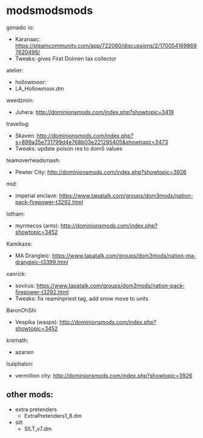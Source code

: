 # modsmodsmods

gonadic io:
- Karanaac: https://steamcommunity.com/app/722060/discussions/2/1700541698697620498/
- Tweaks: gives First Dolmen tax collector

atelier:
- hollowmoor:
- LA_Hollowmoor.dm

weedzmin:
- Juhera: http://dominionsmods.com/index.php?showtopic=3419

travellog:
- Skaven: http://dominionsmods.com/index.php?s=899a35e731799d4e768b03e221295405&showtopic=3473
- Tweaks: update poison res to dom5 values

teamoverheadsmash:
- Pewter City: http://dominionsmods.com/index.php?showtopic=3926

mid:
- imperial enclave: https://www.tapatalk.com/groups/dom3mods/nation-pack-firepower-t3292.html

lotham:
- myrmecos (ants): http://dominionsmods.com/index.php?showtopic=3452

Kamikaze:
- MA Drangleic: https://www.tapatalk.com/groups/dom3mods/nation-ma-drangleic-t3399.html

xanrick:
- sovirus: https://www.tapatalk.com/groups/dom3mods/nation-pack-firepower-t3292.html
- Tweaks: fix reaminpriest tag, add snow move to units

BaronOhShi
- Vespika (wasps): http://dominionsmods.com/index.php?showtopic=3452

kremath:
- azarien

Isalphalon:
- vermillion city: http://dominionsmods.com/index.php?showtopic=3926

## other mods:
- extra pretenders
    - ExtraPretenders1_8.dm
- silt
    - SILT_v7.dm
